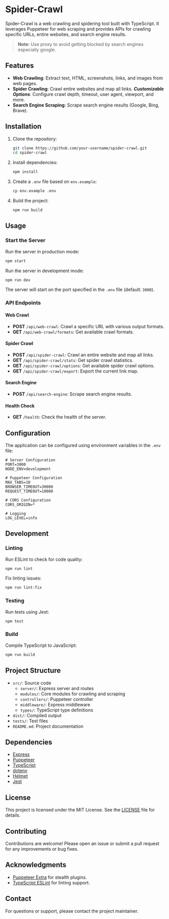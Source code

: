 # Spider-Crawl

Spider-Crawl is a web crawling and spidering tool built with TypeScript. It leverages Puppeteer for web scraping and provides APIs for crawling specific URLs, entire websites, and search engine results.

> **Note**: Use proxy to avoid getting blocked by search engines especially google.
## Features

- **Web Crawling**: Extract text, HTML, screenshots, links, and images from web pages.
- **Spider Crawling**: Crawl entire websites and map all links.
  ***Customizable Options***: Configure crawl depth, timeout, user agent, viewport, and more.
- **Search Engine Scraping**: Scrape search engine results (Google, Bing, Brave).


## Installation

1. Clone the repository:
    ```bash
    git clone https://github.com/your-username/spider-crawl.git
    cd spider-crawl
    ```

2. Install dependencies:
    ```bash
    npm install
    ```

3. Create a `.env` file based on `env.example`:
    ```bash
    cp env.example .env
    ```

4. Build the project:
    ```bash
    npm run build
    ```

## Usage

### Start the Server

Run the server in production mode:
```bash
npm start
```

Run the server in development mode:
```bash
npm run dev
```

The server will start on the port specified in the `.env` file (default: `3000`).

### API Endpoints

#### Web Crawl
- **POST** `/api/web-crawl`: Crawl a specific URL with various output formats.
- **GET** `/api/web-crawl/formats`: Get available crawl formats.

#### Spider Crawl
- **POST** `/api/spider-crawl`: Crawl an entire website and map all links.
- **GET** `/api/spider-crawl/stats`: Get spider crawl statistics.
- **GET** `/api/spider-crawl/options`: Get available spider crawl options.
- **GET** `/api/spider-crawl/export`: Export the current link map.

#### Search Engine
- **POST** `/api/search-engine`: Scrape search engine results.

#### Health Check
- **GET** `/health`: Check the health of the server.

## Configuration

The application can be configured using environment variables in the `.env` file:

```env
# Server Configuration
PORT=3000
NODE_ENV=development

# Puppeteer Configuration
MAX_TABS=10
BROWSER_TIMEOUT=30000
REQUEST_TIMEOUT=10000

# CORS Configuration
CORS_ORIGIN=*

# Logging
LOG_LEVEL=info
```

## Development

### Linting
Run ESLint to check for code quality:
```bash
npm run lint
```

Fix linting issues:
```bash
npm run lint:fix
```

### Testing
Run tests using Jest:
```bash
npm test
```

### Build
Compile TypeScript to JavaScript:
```bash
npm run build
```

## Project Structure

- `src/`: Source code
  - `server/`: Express server and routes
  - `modules/`: Core modules for crawling and scraping
  - `controllers/`: Puppeteer controller
  - `middleware/`: Express middleware
  - `types/`: TypeScript type definitions
- `dist/`: Compiled output
- `tests/`: Test files
- `README.md`: Project documentation

## Dependencies

- [Express](https://expressjs.com/)
- [Puppeteer](https://pptr.dev/)
- [TypeScript](https://www.typescriptlang.org/)
- [dotenv](https://github.com/motdotla/dotenv)
- [Helmet](https://helmetjs.github.io/)
- [Jest](https://jestjs.io/)

## License

This project is licensed under the MIT License. See the [LICENSE](LICENSE) file for details.

## Contributing

Contributions are welcome! Please open an issue or submit a pull request for any improvements or bug fixes.

## Acknowledgments

- [Puppeteer Extra](https://github.com/berstend/puppeteer-extra) for stealth plugins.
- [TypeScript ESLint](https://typescript-eslint.io/) for linting support.

## Contact

For questions or support, please contact the project maintainer.
